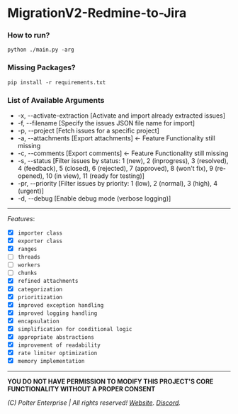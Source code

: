 # MigrationV2-Redmine-to-Jira

### How to run?
```
python ./main.py -arg 
```
### Missing Packages?
```
pip install -r requirements.txt
```

### List of Available Arguments
- -x, --activate-extraction [Activate and import already extracted issues]
- -f, --filename [Specify the issues JSON file name for import]
- -p, --project [Fetch issues for a specific project]
- -a, --attachments [Export attachments] <- Feature Functionality still missing
- -c, --comments [Export comments] <- Feature Functionality still missing
- -s, --status [Filter issues by status: 1 (new), 2 (inprogress), 3 (resolved), 4 (feedback), 5 (closed), 6 (rejected), 7 (approved), 8 (won't fix), 9 (re-opened), 10 (in view), 11 (ready for testing)]
- -pr, --priority [Filter issues by priority: 1 (low), 2 (normal), 3 (high), 4 (urgent)]
- -d, --debug [Enable debug mode (verbose logging)]

___
*Features*:
- [x] `importer class`
- [x] `exporter class`
- [x] `ranges`
- [ ] `threads`
- [ ] `workers`
- [ ] `chunks`
- [x] `refined attachments`
- [x] `categorization`
- [x] `prioritization`
- [x] `improved exception handling`
- [x] `improved logging handling`
- [x] `encapsulation`
- [x] `simplification for conditional logic`
- [x] `appropriate abstractions`
- [x] `improvement of readability`
- [x] `rate limiter optimization`
- [x] `memory implementation`
___

**YOU DO NOT HAVE PERMISSION TO MODIFY THIS PROJECT'S CORE FUNCTIONALITY WITHOUT A PROPER CONSENT**

*(C) Polter Enterprise | All rights reserved! [Website](https://poltersanctuary.com). [Discord](https://discord.gg/eVvPpe7).*
